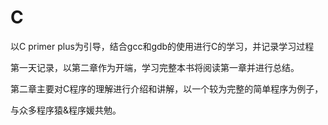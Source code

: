 # C
以C primer plus为引导，结合gcc和gdb的使用进行C的学习，并记录学习过程

第一天记录，以第二章作为开端，学习完整本书将阅读第一章并进行总结。

第二章主要对C程序的理解进行介绍和讲解，以一个较为完整的简单程序为例子，

与众多程序猿&程序媛共勉。
